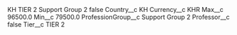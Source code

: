 <?xml version="1.0" encoding="UTF-8"?>
<CustomMetadata xmlns="http://soap.sforce.com/2006/04/metadata" xmlns:xsi="http://www.w3.org/2001/XMLSchema-instance" xmlns:xsd="http://www.w3.org/2001/XMLSchema">
    <label>KH TIER 2 Support Group 2</label>
    <protected>false</protected>
    <values>
        <field>Country__c</field>
        <value xsi:type="xsd:string">KH</value>
    </values>
    <values>
        <field>Currency__c</field>
        <value xsi:type="xsd:string">KHR</value>
    </values>
    <values>
        <field>Max__c</field>
        <value xsi:type="xsd:double">96500.0</value>
    </values>
    <values>
        <field>Min__c</field>
        <value xsi:type="xsd:double">79500.0</value>
    </values>
    <values>
        <field>ProfessionGroup__c</field>
        <value xsi:type="xsd:string">Support Group 2</value>
    </values>
    <values>
        <field>Professor__c</field>
        <value xsi:type="xsd:boolean">false</value>
    </values>
    <values>
        <field>Tier__c</field>
        <value xsi:type="xsd:string">TIER 2</value>
    </values>
</CustomMetadata>

